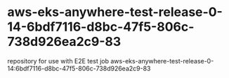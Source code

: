 # aws-eks-anywhere-test-release-0-14-6bdf7116-d8bc-47f5-806c-738d926ea2c9-83
repository for use with E2E test job aws-eks-anywhere-test-release-0-14:6bdf7116-d8bc-47f5-806c-738d926ea2c9-83
